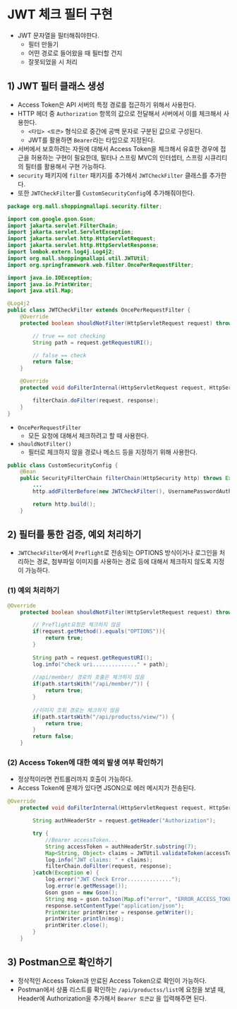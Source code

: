 # JWT 체크 필터 구현
- JWT 문자열을 필터해줘야한다.
	- 필터 만들기
	- 어떤 경로로 들어왔을 때 필터할 건지
	- 잘못되었을 시 처리

## 1) JWT 필터 클래스 생성
- Access Token은 API 서버의 특정 경로를 접근하기 위해서 사용한다.
- HTTP 헤더 중 `Authorization` 항목의 값으로 전달해서 서버에서 이를 체크해서 사용한다.
	- `<타입> <토큰>` 형식으로 중간에 공백 문자로 구분된 값으로 구성된다.
	- JWT를 활용하면 `Bearer`라는 타입으로 지정된다.
- 서버에서 보호하려는 자원에 대해서 Access Token을 체크해서 유효한 경우에 접근을 허용하는 구현이 필요한데, 필터나 스프링 MVC의 인터셉터, 스프링 시큐리티의 필터를 활용해서 구현 가능하다.
- `security` 패키지에 `filter` 패키지를 추가해서 `JWTCheckFilter` 클래스를 추가한다.
- 또한 `JWTCheckFilter`를 `CustomSecurityConfig`에 추가해줘야한다.
```java
package org.mall.shoppingmallapi.security.filter;

import com.google.gson.Gson;
import jakarta.servlet.FilterChain;
import jakarta.servlet.ServletException;
import jakarta.servlet.http.HttpServletRequest;
import jakarta.servlet.http.HttpServletResponse;
import lombok.extern.log4j.Log4j2;
import org.mall.shoppingmallapi.util.JWTUtil;
import org.springframework.web.filter.OncePerRequestFilter;

import java.io.IOException;
import java.io.PrintWriter;
import java.util.Map;

@Log4j2
public class JWTCheckFilter extends OncePerRequestFilter {
    @Override
    protected boolean shouldNotFilter(HttpServletRequest request) throws ServletException {

        // true == not checking
        String path = request.getRequestURI();

        // false == check
        return false;
    }

    @Override
    protected void doFilterInternal(HttpServletRequest request, HttpServletResponse response, FilterChain filterChain) throws ServletException, IOException {

		filterChain.doFilter(request, response);
    }
}
```
- `OncePerRequestFilter`
	- 모든 요청에 대해서 체크하려고 할 때 사용한다.
- `shouldNotFilter()`
	- 필터로 체크하지 않을 경로나 메소드 등을 지정하기 위해 사용한다.

```java
public class CustomSecurityConfig {
    @Bean
    public SecurityFilterChain filterChain(HttpSecurity http) throws Exception {
        ...
        http.addFilterBefore(new JWTCheckFilter(), UsernamePasswordAuthenticationFilter.class);

        return http.build();
    }
```

## 2) 필터를 통한 검증, 예외 처리하기
- `JWTCheckFilter`에서 `Preflight`로 전송되는 OPTIONS 방식이거나 로그인을 처리하는 경로, 첨부파일 이미지를 사용하는 경로 등에 대해서 체크하지 않도록 지정이 가능하다.

### (1) 예외 처리하기
```java
@Override
    protected boolean shouldNotFilter(HttpServletRequest request) throws ServletException {

        // Preflight요청은 체크하지 않음
        if(request.getMethod().equals("OPTIONS")){
            return true;
        }
        
        String path = request.getRequestURI();
        log.info("check uri.............." + path);
        
        //api/member/ 경로의 호출은 체크하지 않음
        if(path.startsWith("/api/member/")) {
            return true;
        }
        
        //이미지 조회 경로는 체크하지 않음
        if(path.startsWith("/api/productss/view/")) {
            return true;
        }
        return false;
    }
```

### (2) Access Token에 대한 예외 발생 여부 확인하기
- 정상적이라면 컨트롤러까지 호출이 가능하다.
- Access Token에 문제가 있다면 JSON으로 에러 메시지가 전송된다.
```java
@Override
    protected void doFilterInternal(HttpServletRequest request, HttpServletResponse response, FilterChain filterChain) throws ServletException, IOException {

        String authHeaderStr = request.getHeader("Authorization");

        try {
            //Bearer accessToken...
            String accessToken = authHeaderStr.substring(7);
            Map<String, Object> claims = JWTUtil.validateToken(accessToken);
            log.info("JWT claims: " + claims);
            filterChain.doFilter(request, response);
        }catch(Exception e) {
            log.error("JWT Check Error..............");
            log.error(e.getMessage());
            Gson gson = new Gson();
            String msg = gson.toJson(Map.of("error", "ERROR_ACCESS_TOKEN"));
            response.setContentType("application/json");
            PrintWriter printWriter = response.getWriter();
            printWriter.println(msg);
            printWriter.close();
        }
    }
```

## 3) Postman으로 확인하기
- 정삭적인 Access Token과 만료된 Access Token으로 확인이 가능하다.
- Postman에서 상품 리스트를 확인하는 `/api/productss/list`에 요청을 보낼 때, Header에 Authorization을 추가해서 `Bearer 토큰값` 을 입력해주면 된다.